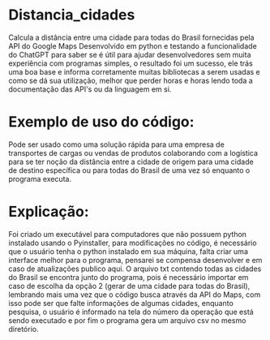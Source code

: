 # Distancia_cidades
Calcula a distância entre uma cidade para todas do Brasil fornecidas pela API do Google Maps
Desenvolvido em python e testando a funcionalidade do ChatGPT para saber se é útil para ajudar desenvolvedores sem muita experiência com programas simples, o resultado foi um sucesso, ele trás uma boa base e informa corretamente muitas bibliotecas a serem usadas e como se dá sua utilização, melhor que perder horas e horas lendo toda a documentação das API's ou da linguagem em si.

# Exemplo de uso do código:
Pode ser usado como uma solução rápida para uma empresa de transportes de cargas ou vendas de produtos colaborando com a logística para se ter noção da distância entre a cidade de origem para uma cidade de destino específica ou para todas do Brasil de uma vez só enquanto o programa executa.

# Explicação:
Foi criado um executável para computadores que não possuem python instalado usando o Pyinstaller, para modificações no código, é necessário que o usuário tenha o python instalado em sua máquina, falta criar uma interface melhor para o programa, pensarei se compensa desenvolver e em caso de atualizações publico aqui. O arquivo txt contendo todas as cidades do Brasil se encontra junto do programa, pois é necessário importar em caso de escolha da opção 2 (gerar de uma cidade para todas do Brasil), lembrando mais uma vez que o código busca através da API do Maps, com isso pode ser que falte informações de algumas cidades, enquanto pesquisa, o usuário é informado na tela do número da operação que está sendo executado e por fim o programa gera um arquivo csv no mesmo diretório.

